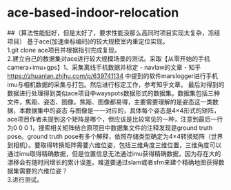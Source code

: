 # ace-based-indoor-relocation  
##（算法性能挺好，但是太好了，要求性能没那么高同时项目实现太复杂，冻结项目）
基于ace(加速坐标编码)的较大规模室内重定位实现。  
1.git clone ace项目并根据指引完成复现。  
2.建立自己的数据集对ace进行较大规模场景的测试。采取【从零开始的手机camera+imu+gps】1、采集离线手机数据并标定 - navlaw的文章 - 知乎
https://zhuanlan.zhihu.com/p/639741134 中提到的软件marslogger进行手机imu与相机数据的采集与打包。然后进行标定工作，参考知乎文章。
最后对得到的数据进行处理得到类似ace项目中wayspots数据形式的数据集。数据集包括三种文件，焦距、姿态、图像。焦距、图像都易得，主要需要理解的是姿态这一类数据，本数据集中的姿态
与图像是一一对应的，具体每个姿态是4×4形式的矩阵，ace项目作者未提到这个矩阵是哪个，但应该是比较常见的一种，注意到最后一行为0 0 0 1，搜索相关矩阵结合原项目中数据集文件的注释发现是ground truth pose。ground truth pose有多个解释，依照存储类型确定为4×4转换矩阵（世界到相机）。要取得转换矩阵需要六维位姿，包括三维角度三维位置，三维角度可以通过imu取得精确数据，但是位置信息无法通过imu获得精确数据，因为存在大的漂移会有随时间增长的累计误差。难道要通过slam或者sfm来建个精确地图获得数据集需要的六维位姿？  
3.进行测试。
